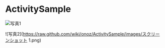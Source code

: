# ActivitySample

![写真1](https://raw.github.com/wiki/onoz/ActivitySample/images/スクリーンショット.png)

![写真2](https://raw.github.com/wiki/onoz/ActivitySample/images/スクリーンショット 1.png)
